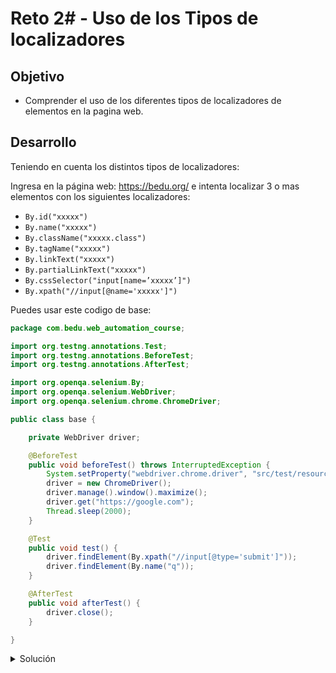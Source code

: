 # Reto 2# - Uso de los Tipos de localizadores

## Objetivo

* Comprender el uso de los diferentes tipos de localizadores de elementos en la pagina web.

## Desarrollo

Teniendo en cuenta los distintos tipos de localizadores:

Ingresa en la página web: https://bedu.org/ e intenta localizar 3 o mas elementos con los siguientes localizadores:

- `By.id("xxxxx")`
- `By.name("xxxxx")`
- `By.className("xxxxx.class")`
- `By.tagName("xxxxx")`
- `By.linkText("xxxxx")`
- `By.partialLinkText("xxxxx")`
- `By.cssSelector("input[name=’xxxxx’]")`
- `By.xpath("//input[@name='xxxxx']")`


Puedes usar este codigo de base:

```Java
package com.bedu.web_automation_course;

import org.testng.annotations.Test;
import org.testng.annotations.BeforeTest;
import org.testng.annotations.AfterTest;

import org.openqa.selenium.By;
import org.openqa.selenium.WebDriver;
import org.openqa.selenium.chrome.ChromeDriver;

public class base {

	private WebDriver driver;

	@BeforeTest
	public void beforeTest() throws InterruptedException {
		System.setProperty("webdriver.chrome.driver", "src/test/resources/webdrivers/chromedriver");
		driver = new ChromeDriver();
		driver.manage().window().maximize();
		driver.get("https://google.com");
		Thread.sleep(2000);
	}

	@Test
	public void test() {
		driver.findElement(By.xpath("//input[@type='submit']"));
		driver.findElement(By.name("q"));
	}

	@AfterTest
	public void afterTest() {
		driver.close();
	}

}
```

<details>
  <summary>Solución</summary>

  ```Java
package com.bedu.web_automation_course;

import org.testng.annotations.Test;
import org.testng.annotations.BeforeTest;
import org.testng.annotations.AfterTest;
import org.openqa.selenium.By;
import org.openqa.selenium.WebDriver;
import org.openqa.selenium.chrome.ChromeDriver;

public class base {

	private WebDriver driver;

	@BeforeTest
	public void beforeTest() throws InterruptedException {
		System.setProperty("webdriver.chrome.driver", "src/test/resources/webdrivers/chromedriver");
		driver = new ChromeDriver();
		driver.manage().window().maximize();
		driver.get("https://bedu.org/");
		Thread.sleep(2000);
	}

	@Test
	public void test() {
		driver.findElement(By.xpath("//button[contains(.,'Agendar Asesoría')]"));
		driver.findElement(By.linkText("Términos y condiciones"));
		driver.findElement(By.partialLinkText("Términos"));
	}

	@AfterTest
	public void afterTest() {
		driver.close();
	}
}
  ```

  </details>


